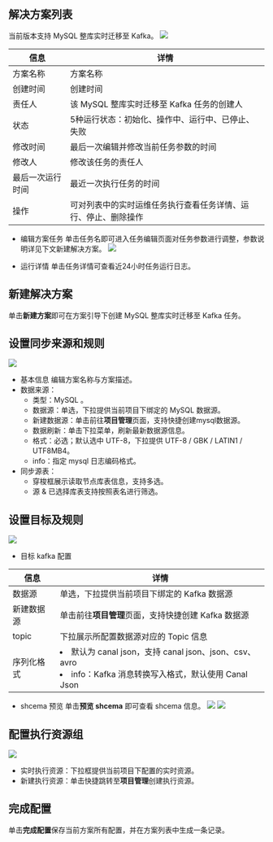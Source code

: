 ## 解决方案列表
当前版本支持 MySQL 整库实时迁移至 Kafka。
![](https://qcloudimg.tencent-cloud.cn/raw/3d0483ed67ba31c671c0ae7b9f556f71.png)

| 信息 | 详情 | 
|---------|---------|
| 方案名称	| 方案名称| 
| 创建时间	| 创建时间| 
| 责任人	| 该 MySQL 整库实时迁移至 Kafka 任务的创建人| 
| 状态	| 5种运行状态：初始化、操作中、运行中、已停止、失败| 
| 修改时间	| 最后一次编辑并修改当前任务参数的时间| 
| 修改人	| 修改该任务的责任人| 
| 最后一次运行时间	| 最近一次执行任务的时间| 
| 操作	| 可对列表中的实时运维任务执行查看任务详情、运行、停止、删除操作| 

-	编辑方案任务
单击任务名即可进入任务编辑页面对任务参数进行调整，参数说明详见下文新建解决方案。
![](https://qcloudimg.tencent-cloud.cn/raw/1d06ac3657607d91b9d9b568f1053f36.png)

- 运行详情
单击任务详情可查看近24小时任务运行日志。

## 新建解决方案
单击**新建方案**即可在方案引导下创建 MySQL 整库实时迁移至 Kafka 任务。

## 设置同步来源和规则
![](https://qcloudimg.tencent-cloud.cn/raw/5057e0a4829167c7c966def07a246d53.png)
-	基本信息
编辑方案名称与方案描述。
-	数据来源：
	- 类型：MySQL 。
	- 数据源：单选，下拉提供当前项目下绑定的 MySQL 数据源。
	- 新建数据源：单击前往**项目管理**页面，支持快捷创建mysql数据源。
	- 数据刷新：单击下拉菜单，刷新最新数据源信息。
	- 格式：必选；默认选中 UTF-8，下拉提供 UTF-8 / GBK / LATIN1 / UTF8MB4。
	- info：指定 mysql 日志编码格式。
-	同步源表：
	- 穿梭框展示读取节点库表信息，支持多选。
	- 源 & 已选择库表支持按照表名进行筛选。

## 设置目标及规则
![](https://qcloudimg.tencent-cloud.cn/raw/ca3c87391fee5a694867b7647b63535e.png)
-	目标 kafka 配置

| 信息 | 详情 |
|---------|---------|
| 数据源	| 单选，下拉提供当前项目下绑定的 Kafka 数据源| 
| 新建数据源	| 单击前往**项目管理**页面，支持快捷创建 Kafka 数据源| 
| topic	| 下拉展示所配置数据源对应的 Topic 信息| 
| 序列化格式	| <li>默认为 canal json，支持 canal json、json、csv、avro<li>info：Kafka 消息转换写入格式，默认使用 Canal Json| 

-	shcema 预览
单击**预览 shcema** 即可查看 shcema 信息。
![](https://qcloudimg.tencent-cloud.cn/raw/8a3b8d6f7227014d82830be8324dd66e.png)
![](https://qcloudimg.tencent-cloud.cn/raw/42142c58efab2874f764fa18fb20cafe.png)

## 配置执行资源组
![](https://qcloudimg.tencent-cloud.cn/raw/bf6b682c612522c142b988710cc2dae1.png)
- 实时执行资源：下拉框提供当前项目下配置的实时资源。
- 新建执行资源：单击快捷跳转至**项目管理**创建执行资源。

## 完成配置
单击**完成配置**保存当前方案所有配置，并在方案列表中生成一条记录。










